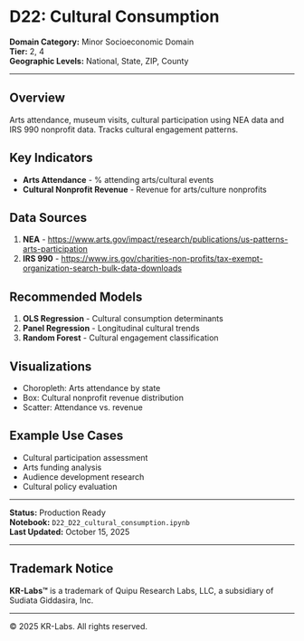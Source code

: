 # D22: Cultural Consumption

**Domain Category:** Minor Socioeconomic Domain  
**Tier:** 2, 4  
**Geographic Levels:** National, State, ZIP, County

---

## Overview

Arts attendance, museum visits, cultural participation using NEA data and IRS 990 nonprofit data. Tracks cultural engagement patterns.

## Key Indicators

- **Arts Attendance** - % attending arts/cultural events
- **Cultural Nonprofit Revenue** - Revenue for arts/culture nonprofits

## Data Sources

1. **NEA** - https://www.arts.gov/impact/research/publications/us-patterns-arts-participation
2. **IRS 990** - https://www.irs.gov/charities-non-profits/tax-exempt-organization-search-bulk-data-downloads

## Recommended Models

1. **OLS Regression** - Cultural consumption determinants
2. **Panel Regression** - Longitudinal cultural trends
3. **Random Forest** - Cultural engagement classification

## Visualizations

- Choropleth: Arts attendance by state
- Box: Cultural nonprofit revenue distribution
- Scatter: Attendance vs. revenue

## Example Use Cases

- Cultural participation assessment
- Arts funding analysis
- Audience development research
- Cultural policy evaluation

---

**Status:** Production Ready  
**Notebook:** `D22_D22_cultural_consumption.ipynb`  
**Last Updated:** October 15, 2025

---

## Trademark Notice

**KR-Labs™** is a trademark of Quipu Research Labs, LLC, a subsidiary of Sudiata Giddasira, Inc.

---

© 2025 KR-Labs. All rights reserved.
